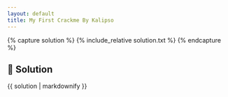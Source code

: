 ```yaml
---
layout: default
title: My First Crackme By Kalipso
---
```


{% capture solution %}
{% include_relative solution.txt %}
{% endcapture %}

## 📝 Solution

{{ solution | markdownify }}
